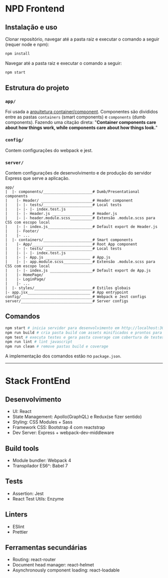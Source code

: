 # NPD Frontend

## Instalação e uso
Clonar repositório, navegar até a pasta raiz e executar o comando a seguir (requer node e npm):
```sh
npm install
```
Navegar até a pasta raiz e executar o comando a seguir:
```sh
npm start
```

## Estrutura do projeto

### `app/`
Foi usada a  [arquitetura container/component](https://medium.com/@dan_abramov/smart-and-dumb-components-7ca2f9a7c7d0#.4rmjqneiw). Componentes são divididos entre as pastas `containers` (smart components) e `components` (dumb components). Fazendo uma citação direta: "**Container components care about how things work, while components care about how things look.**"
### `config/`
Contem configurações do webpack e jest.
### `server/`
Contem configurações de desenvolvimento e de produção do servidor Express que serve a aplicação.
````
app/
|  |- components/______________________# Dumb/Presentational components
|    |- Header/ _______________________# Header component
|    |- |- tests/______________________# Local tests
|    |- |- |- index.test.js
|    |- |- Header.js __________________# Header.js
|    |- |- header.module.scss__________# Extensão .module.scss para CSS com escopo local
|    |- |- index.js____________________# Default export de Header.js
|    |- Footer/ 
|    |- ...
|  |- containers/______________________# Smart components
|    |- App/___________________________# Root App component
|    |- |- tests/ _____________________# Local tests
|    |- |- |- index.test.js
|    |- |- App.js ____________________ # App.js
|    |- |- app.module.scss_____________# Extensão .module.scss para CSS com escopo local
|    |- |- index.js ___________________# Default export de App.js
|    |- HomePage/ 
|    |- LoginPage/ 
|    |- ...
|  |- styles/__________________________# Estilos globais
|- app.jsx____________________________ # App entrypoint
config/________________________________# Webpack e Jest configs
server/________________________________# Server configs
````
## Comandos

```sh
npm start # inicia servidor para desenvolvimento em http://localhost:3000
npm run build # cria pasta build com assets minificados e prontos para produção
npm test # executa testes e gera pasta coverage com cobertura de testes
npm run lint # lint javascript
npm run clean # remove pastas build e coverage
```
A implementação dos comandos estão no `package.json`.
***
# Stack FrontEnd
## Desenvolvimento
* UI: React
* State Management: Apollo(GraphQL) e Redux(se fizer sentido)
* Styling: CSS Modules + Sass
* Framework CSS: Bootstrap 4 com reactstrap
* Dev Server: Express + webpack-dev-middleware

## Build tools
* Module bundler: Webpack 4
* Transpilador ES6^: Babel 7

## Tests
* Assertion: Jest
* React Test Utils: Enzyme

## Linters
* ESlint
* Prettier

## Ferramentas secundárias
* Routing: react-router
* Document head manager: react-helmet
* Asynchronously component loading: react-loadable

